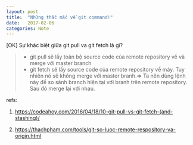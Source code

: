 ```yaml
---
layout: post
title:  "Những thắc mắc về git command!"
date:   2017-02-06
categories: Note
---
```

[OK] Sự khác biệt giữa git pull va git fetch là gì?
> * git pull sẽ lấy toàn bộ source code của remote repository về và merge với master branch
> * git fetch sẽ lấy source code của remote repository về máy. Tuy nhiên nó sẽ không merge với master branh.=> Ta nên dùng lệnh này để so sánh branch hiện tại với branh trên remote repository. Sau đó merge lại với nhau.

refs:

1. https://codeahoy.com/2016/04/18/10-git-pull-vs-git-fetch-(and-stashing)/

2. https://thachpham.com/tools/git-so-luoc-remote-respository-va-origin.html
